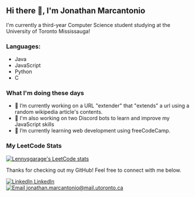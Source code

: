 ## Hi there 👋, I'm Jonathan Marcantonio

I'm currently a third-year Computer Science student studying at the University of Toronto Mississauga!


### Languages:
- Java
- JavaScript
- Python
- C

### What I'm doing these days
- 🔭 I’m currently working on a URL "extender" that "extends" a url using a random wikipedia article's contents.
- 🎎 I'm also working on two Discord bots to learn and improve my JavaScript skills
- 🌱 I’m currently learning web development using freeCodeCamp.

### My LeetCode Stats
[![Lennysgarage's LeetCode stats](https://leetcode-stats-six.vercel.app/api?username=lennysgarage&theme=midnight)](https://leetcode.com/lennysgarage/)


Thanks for checking out my GitHub! Feel free to connect with me below.

[![LinkedIn](https://img.icons8.com/fluent/24/000000/linkedin.png) LinkedIn][linkedin]
<br/>
[![Email](https://img.icons8.com/ultraviolet/24/000000/email-open--v1.png) jonathan.marcantonio@mail.utoronto.ca][email]



[linkedin]: https://www.linkedin.com/in/jonathan-marcantonio/
[email]: mailto:jonathan.marcantonio@mail.utoronto.ca
